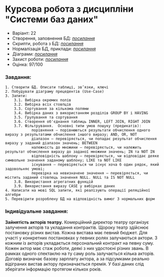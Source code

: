# Курсова робота з дисципліни "Системи баз даних"

- Варіант: 22
- Створення, заповнення БД: [*посилання*](./CourseProject/src/Init/)
- Скрипти, робота з БД: [*посилання*](./CourseProject/src/Queries.sql)
- Нормалізація БД, приклади: [*посилання*](./CourseProject/src/ExamplesNormalization.sql)
- Діаграми: [*посилання*](./CourseProject/src/Diagrams/)
- Захист роботи: [*посилання*](./CourseProject/src/WorkDefence.sql)
- Оцінка: 97/100

### Завдання:
    1. Створити БД. Описати таблиці, зв’язки, ключі
    2. Побудувати діаграму прецедентів (Use-Case)
    3. Запити:
        3.1. Вибірка окремих полів
        3.2. Вибірка всіх стовпців 
        3.3. Сортування за кількома полями
        3.4. Вибірка даних з використанням розділів GROUP BY і HAVING
        3.5. Групування та сортування
        3.6. Створення об'єднання таблиць INNER, LEFT JOIN, RIGHT JOIN 
        3.7. Фільтрування.  Основні типи умов пошуку (предикатів):
                порівняння – порівнюються результати обчислення одного виразу з результатами обчислення іншого виразу; AND, OR, NOT
                діапазон – перевіряється, чи попадає результат обчислення виразу у заданий діапазон значень; BETWEEN
                належність до множини – перевіряється, чи належить результат обчислення виразу до заданої множини значень; IN та NOT IN 
                відповідність шаблону – перевіряється, чи відповідає деяке символьне значення заданому шаблону; LIKE та NOT LIKE 
                існування – перевіряється чи існує хоча б один рядок, який задовольняє умові;
                перевірка на невизначене значення – перевіряється, чи містить заданий стовпець значення NULL. NULL та IS NOT NULL
        3.8. Використання агрегатних функцій
        3.9. Використання виразу CASE у вибірках даних
    4. Написати на мові SQL запити, які реалізують операції реляційної алгебри
    5. Перевірити розроблену БД на відповідність вимог 3 нормальних форм


### Індивідуальне завдання:
**Зайнятість акторів театру.** Комерційний директор театру організує залучення акторів та укладання контрактів. Щороку театр здійснює постановку різних вистав. Кожна вистава має певний бюджет. Для участі у конкретних постановках у певних ролях залучаються актори. З кожним із акторів укладається персональний контракт на певну суму. Кожен актор має стаж роботи, деякі з них удостоєні різних звань. В рамках одного спектаклю на ту саму роль залучається кілька акторів. Договір визначає базову зарплату актора, а за підсумками реально відіграних вистав актору призначається премія. У базі даних слід зберігати інформацію протягом кількох років.